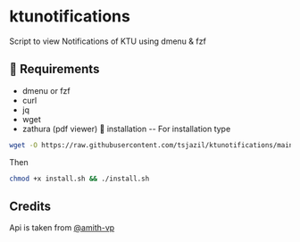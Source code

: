 # ktunotifications
Script to view Notifications of KTU using dmenu & fzf 

📎 Requirements
--
- dmenu or fzf
- curl
- jq
- wget
- zathura (pdf viewer)
🚀 installation 
--
For installation type
```sh
wget -O https://raw.githubusercontent.com/tsjazil/ktunotifications/main/install.sh
```
Then 
```sh
chmod +x install.sh && ./install.sh
```
Credits
--
Api is taken from [@amith-vp](https://github.com/amith-vp/ktunotificationapi)
